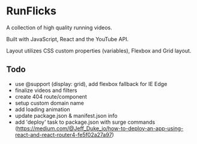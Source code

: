 # RunFlicks

A collection of high quality running videos.

Built with JavaScript, React and the YouTube API.

Layout utilizes CSS custom properties (variables), Flexbox and Grid layout.

## Todo

- use @support (display: grid), add flexbox fallback for IE Edge
- finalize videos and filters
- create 404 route/component
- setup custom domain name
- add loading animation
- update package.json & manifest.json info
- add 'deploy' task to package.json with surge commands
  (https://medium.com/@Jeff_Duke_io/how-to-deploy-an-app-using-react-and-react-router4-fe5f02a27a97)
